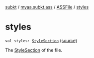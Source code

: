 [subkt](../../index.md) / [myaa.subkt.ass](../index.md) / [ASSFile](index.md) / [styles](./styles.md)

# styles

`val styles: `[`StyleSection`](../-style-section/index.md) [(source)](https://github.com/Myaamori/SubKt/blob/0.1.11/src/main/kotlin/myaa/subkt/ass/parser.kt#L120)

The [StyleSection](../-style-section/index.md) of the file.

